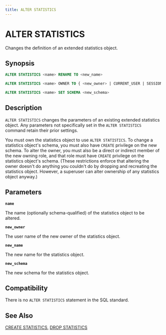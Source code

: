```yaml
---
title: ALTER STATISTICS
---
```


# ALTER STATISTICS

Changes the definition of an extended statistics object.

## Synopsis

```sql
ALTER STATISTICS <name> RENAME TO <new_name>

ALTER STATISTICS <name> OWNER TO { <new_owner> | CURRENT_USER | SESSION_USER }

ALTER STATISTICS <name> SET SCHEMA <new_schema>
```

## Description

`ALTER STATISTICS` changes the parameters of an existing extended statistics object. Any parameters not specifically set in the `ALTER STATISTICS` command retain their prior settings.

You must own the statistics object to use `ALTER STATISTICS`. To change a statistics object's schema, you must also have `CREATE` privilege on the new schema. To alter the owner, you must also be a direct or indirect member of the new owning role, and that role must have `CREATE` privilege on the statistics object's schema. (These restrictions enforce that altering the owner doesn't do anything you couldn't do by dropping and recreating the statistics object. However, a superuser can alter ownership of any statistics object anyway.)

## Parameters

**`name`**

The name (optionally schema-qualified) of the statistics object to be altered.

**`new_owner`**

The user name of the new owner of the statistics object.

**`new_name`**

The new name for the statistics object.

**`new_schema`**

The new schema for the statistics object.


## Compatibility

There is no `ALTER STATISTICS` statement in the SQL standard.

## See Also

[CREATE STATISTICS](/docs/sql-stmts/sql-stmt-create-statistics.md), [DROP STATISTICS](/docs/sql-stmts/sql-stmt-drop-statistics.md)
